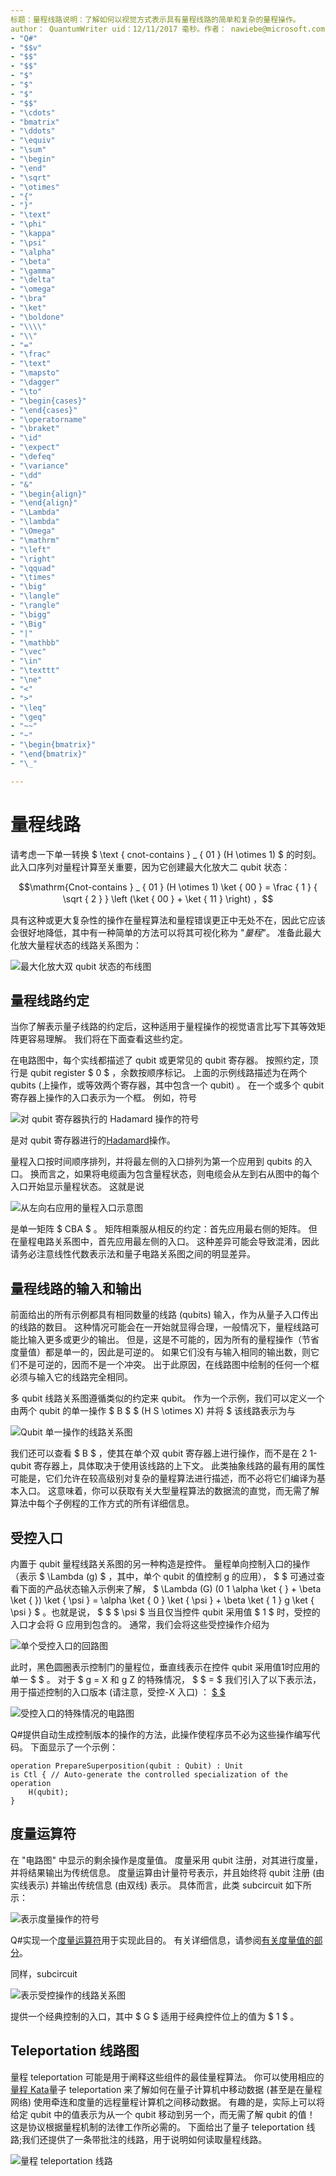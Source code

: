 ```yaml
---
标题：量程线路说明：了解如何以视觉方式表示具有量程线路的简单和复杂的量程操作。
author： QuantumWriter uid：12/11/2017 毫秒。作者： nawiebe@microsoft.com ms. 日期： ms. 主题：项目不相关：
- "Q#"
- "$$v"
- "$$"
- "$$"
- "$"
- "$"
- "$"
- "$$"
- "\cdots"
- "bmatrix"
- "\ddots"
- "\equiv"
- "\sum"
- "\begin"
- "\end"
- "\sqrt"
- "\otimes"
- "{"
- "}"
- "\text"
- "\phi"
- "\kappa"
- "\psi"
- "\alpha"
- "\beta"
- "\gamma"
- "\delta"
- "\omega"
- "\bra"
- "\ket"
- "\boldone"
- "\\\\"
- "\\"
- "="
- "\frac"
- "\text"
- "\mapsto"
- "\dagger"
- "\to"
- "\begin{cases}"
- "\end{cases}"
- "\operatorname"
- "\braket"
- "\id"
- "\expect"
- "\defeq"
- "\variance"
- "\dd"
- "&"
- "\begin{align}"
- "\end{align}"
- "\Lambda"
- "\lambda"
- "\Omega"
- "\mathrm"
- "\left"
- "\right"
- "\qquad"
- "\times"
- "\big"
- "\langle"
- "\rangle"
- "\bigg"
- "\Big"
- "|"
- "\mathbb"
- "\vec"
- "\in"
- "\texttt"
- "\ne"
- "<"
- ">"
- "\leq"
- "\geq"
- "~~"
- "~"
- "\begin{bmatrix}"
- "\end{bmatrix}"
- "\_"

---
```


# <a name="quantum-circuits"></a>量程线路
请考虑一下单一转换 $ \text { cnot-contains } _ { 01 } (H \otimes 1) $ 的时刻。
此入口序列对量程计算至关重要，因为它创建最大化放大二 qubit 状态：

$$\mathrm{Cnot-contains } _ { 01 } (H \otimes 1) \ket { 00 } = \frac { 1 } { \sqrt { 2 } } \left (\ket { 00 }  +  \ket { 11 } \right) ，$$

具有这种或更大复杂性的操作在量程算法和量程错误更正中无处不在，因此它应该会很好地降低，其中有一种简单的方法可以将其可视化称为 "*量程*"。
准备此最大化放大量程状态的线路关系图为：

<!--- ![](.\media\1.svg) --->
<!--找不到一种轻松地将此 .。。可能需要扩展：-->
![最大化放大双 qubit 状态的布线图](~/media/1.svg)

## <a name="quantum-circuit-diagram-conventions"></a>量程线路约定
当你了解表示量子线路的约定后，这种适用于量程操作的视觉语言比写下其等效矩阵更容易理解。
我们将在下面查看这些约定。

在电路图中，每个实线都描述了 qubit 或更常见的 qubit 寄存器。
按照约定，顶行是 qubit register $ 0 $ ，余数按顺序标记。 上面的示例线路描述为在两个 qubits (上操作，或等效两个寄存器，其中包含一个 qubit) 。
在一个或多个 qubit 寄存器上操作的入口表示为一个框。
例如，符号

<!--- ![](.\media\2.svg) --->
<!--找不到一种轻松地将此 .。。可能需要扩展：-->
![对 qubit 寄存器执行的 Hadamard 操作的符号](~/media/2.svg)

是对 qubit 寄存器进行的[Hadamard](xref:microsoft.quantum.intrinsic.h)操作。

量程入口按时间顺序排列，并将最左侧的入口排列为第一个应用到 qubits 的入口。
换而言之，如果将电缆画为包含量程状态，则电缆会从左到右从图中的每个入口开始显示量程状态。
这就是说 

<!--- ![](.\media\3.svg) --->
<!--找不到一种轻松地将此 .。。可能需要扩展：-->
![从左向右应用的量程入口示意图](~/media/3.svg)

是单一矩阵 $ CBA $ 。
矩阵相乘服从相反的约定：首先应用最右侧的矩阵。 但在量程电路关系图中，首先应用最左侧的入口。
这种差异可能会导致混淆，因此请务必注意线性代数表示法和量子电路关系图之间的明显差异。

## <a name="inputs-and-outputs-of-quantum-circuits"></a>量程线路的输入和输出
前面给出的所有示例都具有相同数量的线路 (qubits) 输入，作为从量子入口传出的线路的数目。
这种情况可能会在一开始就显得合理，一般情况下，量程线路可能比输入更多或更少的输出。
但是，这是不可能的，因为所有的量程操作（节省度量值）都是单一的，因此是可逆的。
如果它们没有与输入相同的输出数，则它们不是可逆的，因而不是一个冲突。
出于此原因，在线路图中绘制的任何一个框必须与输入它的线路完全相同。

多 qubit 线路关系图遵循类似的约定来 qubit。
作为一个示例，我们可以定义一个由两个 qubit 的单一操作 $ B $ $ (H S \otimes X) 并将 $ 该线路表示为与

<!--- ![](.\media\4.svg) --->
<!--找不到一种轻松地将此 .。。可能需要扩展：-->
![Qubit 单一操作的线路关系图](~/media/4.svg)

我们还可以查看 $ B $ ，使其在单个双 qubit 寄存器上进行操作，而不是在 2 1-qubit 寄存器上，具体取决于使用该线路的上下文。 此类抽象线路的最有用的属性可能是，它们允许在较高级别对复杂的量程算法进行描述，而不必将它们编译为基本入口。
这意味着，你可以获取有关大型量程算法的数据流的直觉，而无需了解算法中每个子例程的工作方式的所有详细信息。

## <a name="controlled-gates"></a>受控入口
内置于 qubit 量程线路关系图的另一种构造是控件。
量程单向控制入口的操作（表示 $ \Lambda (g) $ ，其中，单个 qubit 的值控制 g 的应用）， $ $ 可通过查看下面的产品状态输入示例来了解， $ \Lambda (G)  (0 1 \alpha \ket { }  +  \beta \ket { }) \ket { \psi } = \alpha \ket { 0 } \ket { \psi }  +  \beta \ket { 1 } g \ket { \psi } $ 。也就是说， $ $ $ \psi $ 当且仅当控件 qubit 采用值 $ 1 $ 时，受控的入口才会将 G 应用到包含的。
通常，我们会将这些受控操作介绍为

<!--- ![](.\media\5.svg) --->
<!--找不到一种轻松地将此 .。。可能需要扩展：-->
![单个受控入口的回路图](~/media/5.svg)

此时，黑色圆圈表示控制门的量程位，垂直线表示在控件 qubit 采用值1时应用的单一 $ $ 。
对于 $ g = X 和 g Z 的特殊情况， $ $ = $ 我们引入了以下表示法，用于描述控制的入口版本 (请注意，受控-X 入口) ： [ $ $ ](xref:microsoft.quantum.intrinsic.cnot)

<!--- ![](.\media\6.svg) --->
<!--找不到一种轻松地将此 .。。可能需要扩展：-->
![受控入口的特殊情况的电路图](~/media/6.svg)

Q#提供自动生成控制版本的操作的方法，此操作使程序员不必为这些操作编写代码。 下面显示了一个示例：

```qsharp
operation PrepareSuperposition(qubit : Qubit) : Unit
is Ctl { // Auto-generate the controlled specialization of the operation
    H(qubit);
}
```

## <a name="measurement-operator"></a>度量运算符
在 "电路图" 中显示的剩余操作是度量值。
度量采用 qubit 注册，对其进行度量，并将结果输出为传统信息。
度量运算由计量符号表示，并且始终将 qubit 注册 (由实线表示) 并输出传统信息 (由双线) 表示。
具体而言，此类 subcircuit 如下所示：

<!--- ![](.\media\7.svg) ---->
<!--找不到一种轻松地将此 .。。可能需要扩展：-->
![表示度量操作的符号](~/media/7.svg)

Q#实现一个[度量运算符](xref:microsoft.quantum.intrinsic.measure)用于实现此目的。
有关详细信息，请参阅[有关度量值的部分](xref:microsoft.quantum.libraries.standard.prelude#measurements)。

同样，subcircuit

<!--- ![](.\media\8.svg) --->
<!--找不到一种轻松地将此 .。。可能需要扩展：-->
![表示受控操作的线路关系图](~/media/8.svg)

提供一个经典控制的入口，其中 $ G $ 适用于经典控件位上的值为 $ 1 $ 。

## <a name="teleportation-circuit-diagram"></a>Teleportation 线路图
量程 teleportation 可能是用于阐释这些组件的最佳量程算法。
你可以使用相应的[量程 Kata](xref:microsoft.quantum.overview.katas)量子 teleportation 来了解如何在量子计算机中移动数据 (甚至是在量程网络) 使用牵连和度量的远程量程计算机之间移动数据。
有趣的是，实际上可以将给定 qubit 中的值表示为从一个 qubit 移动到另一个，而无需了解 qubit 的值！
这是协议根据量程机制的法律工作所必需的。
下面给出了量子 teleportation 线路;我们还提供了一条带批注的线路，用于说明如何读取量程线路。

<!--- ![](.\media\tp2.svg) { width = 50%} --->
![量程 teleportation 线路](~/media/tp2.svg)
